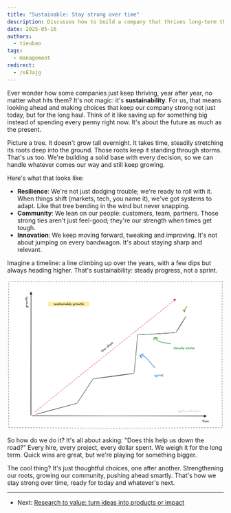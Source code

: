 ```yaml
---
title: "Sustainable: Stay strong over time"
description: Discusses how to build a company that thrives long-term through resilience, community, and continuous innovation.
date: 2025-05-16
authors:
  - tieubao
tags:
  - management
redirect:
  - /sEJajg
---
```


Ever wonder how some companies just keep thriving, year after year, no matter what hits them? It's not magic: it's **sustainability**. For us, that means looking ahead and making choices that keep our company strong not just today, but for the long haul. Think of it like saving up for something big instead of spending every penny right now. It's about the future as much as the present.

Picture a tree. It doesn't grow tall overnight. It takes time, steadily stretching its roots deep into the ground. Those roots keep it standing through storms. That's us too. We're building a solid base with every decision, so we can handle whatever comes our way and still keep growing.

Here's what that looks like:

- **Resilience**: We're not just dodging trouble; we're ready to roll with it. When things shift (markets, tech, you name it), we've got systems to adapt. Like that tree bending in the wind but never snapping.
- **Community**: We lean on our people: customers, team, partners. Those strong ties aren't just feel-good; they're our strength when times get tough.
- **Innovation**: We keep moving forward, tweaking and improving. It's not about jumping on every bandwagon. It's about staying sharp and relevant.

Imagine a timeline: a line climbing up over the years, with a few dips but always heading higher. That's sustainability: steady progress, not a sprint.

![](assets/sustainable.png)

So how do we do it? It's all about asking: "Does this help us down the road?" Every hire, every project, every dollar spent. We weigh it for the long term. Quick wins are great, but we're playing for something bigger.

The cool thing? It's just thoughtful choices, one after another. Strengthening our roots, growing our community, pushing ahead smartly. That's how we stay strong over time, ready for today and whatever's next.

---

- Next: [Research to value: turn ideas into products or impact](research-value.md)
